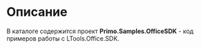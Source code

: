 # Описание

В каталоге содержится проект **Primo.Samples.OfficeSDK** - код примеров работы с LTools.Office.SDK.
